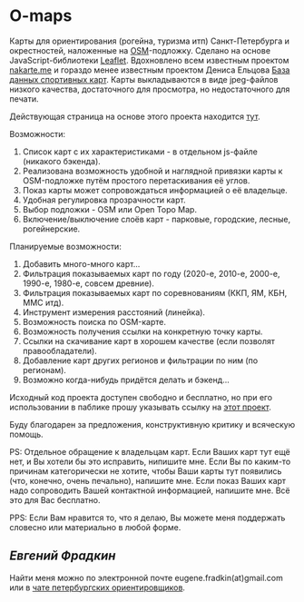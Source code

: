# O-maps
Карты для ориентирования (рогейна, туризма итп) Санкт-Петербурга и окрестностей, наложенные на [OSM](https://www.openstreetmap.org/)-подложку.
Сделано на основе JavaScript-библиотеки [Leaflet](https://leafletjs.com/). 
Вдохновлено всем известным проектом [nakarte.me](https://nakarte.me) и гораздо менее известным проектом Дениса Ельцова [База данных спортивных карт](http://www.northernwind.spb.ru/mapbase/online/).
Карты выкладываются в виде jpeg-файлов низкого качества, достаточного для просмотра, но недостаточного для печати.

Действующая страница на основе этого проекта находится [тут](https://o-maps.spb.ru/).

Возможности:
1. Список карт с их характеристиками - в отдельном js-файле (никакого бэкенда).
2. Реализована возможность удобной и наглядной привязки карты к OSM-подложке путём простого перетаскивания её углов.
3. Показ карты может сопровождаться информацией о её владельце.
4. Удобная регулировка прозрачности карт.
5. Выбор подложки - OSM или Open Topo Map.
6. Включение/выключение слоёв карт - парковые, городские, лесные, рогейнерские.

Планируемые возможности:
1. Добавить много-много карт...
3. Фильтрация показываемых карт по году (2020-е, 2010-е, 2000-е, 1990-е, 1980-е, совсем древние).
4. Фильтрация показываемых карт по соревнованиям (ККП, ЯМ, КБН, ММС итд).
5. Инструмент измерения расстояний (линейка).
6. Возможность поиска по OSM-карте.
7. Возможность получения ссылки на конкретную точку карты.
8. Ссылки на скачивание карт в хорошем качестве (если позволят правообладатели).
9. Добавление карт других регионов и фильтрации по ним (по регионам).
10. Возможно когда-нибудь придётся делать и бэкенд...

Исходный код проекта доступен свободно и бесплатно, но при его использовании в паблике прошу указывать ссылку на [этот проект](https://github.com/efradkin/o-maps).

Буду благодарен за предложения, конструктивную критику и всяческую помощь.

PS: Отдельное обращение к владельцам карт. 
Если Ваших карт тут ещё нет, и Вы хотели бы это исправить, нипишите мне.
Если Вы по каким-то причинам категорически не хотите, чтобы Ваши карты тут появились (что, конечно, очень печально), напишите мне.
Если показ Ваших карт надо сопроводить Вашей контактной информацией, напишите мне.
Всё это для Вас бесплатно.

PPS: Если Вам нравится то, что я делаю, Вы можете меня поддержать словесно или материально в любой форме.

_Евгений Фрадкин_ 
---
Найти меня можно по электронной почте eugene.fradkin(at)gmail.com или в [чате петербургских ориентировщиков](https://t.me/orient_spb).